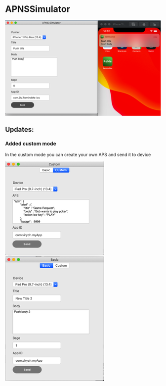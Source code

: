 # APNSSimulator
<img src="Screenshot-1.png" width="640">

## Updates: 
### Added custom mode
In the custom mode you can create your own APS and send it to device 
<div class="row">
        <img src="custom.png" width="320">
        <img src="basic.png" width="320">
</div>
